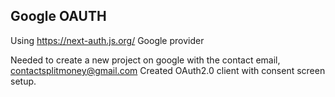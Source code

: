 ## Google OAUTH

Using https://next-auth.js.org/
Google provider

Needed to create a new project on google with the contact email, contactsplitmoney@gmail.com
Created OAuth2.0 client with consent screen setup.
